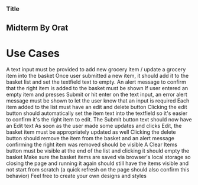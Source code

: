 ### Title
## Midterm By Orat
 # Use Cases
A text input must be provided to add new grocery item / update a grocery item into the basket Once user submitted a new item, it should add it to the basket list and set the textfield text to empty. An alert message to confirm that the right item is added to the basket must be shown If user entered an empty item and presses Submit or hit enter on the text input, an error alert message must be shown to let the user know that an input is required Each item added to the list must have an edit and delete button Clicking the edit button should automatically set the item text into the textfield so it's easier to confirm it's the right item to edit. The Submit button text should now have an Edit text As soon as the user made some updates and clicks Edit, the basket item must be appropriately updated as well Clicking the delete button should remove the item from the basket and an alert message confirming the right item was removed should be visible A Clear Items button must be visible at the end of the list and clicking it should empty the basket Make sure the basket items are saved via browser's local storage so closing the page and running it again should still have the items visible and not start from scratch (a quick refresh on the page should also confirm this behavior) Feel free to create your own designs and styles